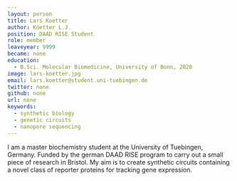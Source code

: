 ```yaml
---
layout: person
title: Lars Koetter
author: Koetter L.J.
position: DAAD RISE Student
role: member
leaveyear: 9999
became: none
education:
  - B.Sci. Molecular Biomedicine, University of Bonn, 2020
image: lars-koetter.jpg
email: lars.koetter@student.uni-tuebingen.de
twitter: none
github: none
url: none
keywords:
  - synthetic biology
  - genetic circuits
  - nanopore sequencing
---
```

I am a master biochemistry student at the University of Tuebingen, Germany. Funded by the german DAAD RISE program to carry out a small piece of research in Bristol. My aim is to create synthetic circuits containing a novel class of reporter proteins for tracking gene expression.